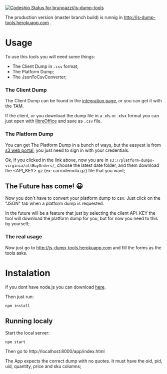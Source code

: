 [ ![Codeship Status for brunoazzi/js-dump-tools](https://codeship.com/projects/74c87c30-5fa7-0133-f1bb-4e587625a674/status?branch=master)](https://codeship.com/projects/111855)

The production version (master branch build) is runnig in http://js-dump-tools.herokuapp.com .

# Usage

To use this tools you will need some things:
- The Client Dump in `.csv` format;
- The Platform Dump;
- The JsonToCsvConverter;

### The Client Dump

The Client Dump can be found in the [integration page](http://integracao.chaordic.com.br/), or you can get it with the TAM.

If the client, or you download the dump file in a .xls or .xlsx format you can just open with [libreOffice](https://www.libreoffice.org/download/libreoffice-fresh/) and save as `.csv` file.

### The Platform Dump

You can get The Platform Dump in a bunch of ways, but the easyest is from [s3 web portal](https://console.aws.amazon.com/s3/home?region=us-east-1#&bucket=platform-dumps-virginia&prefix=allBuyOrders/), you just need to sign in with your credentials.

Ok, if you clicked in the link above, now you are in `s3://platform-dumps-virginia/allBuyOrders/`, choose the latest date folder, and them download the <API_KEY>.gz (ex: carrodemola.gz) file that you want;

## The Future has come! 😃

Now you don't have to convert your platform dump to csv. Just click on the "JSON" tab when a platform dump is requested.

In the future will be a feature that just by selecting the client API_KEY the tool will download the platform dump for you, but for now you need to this by yourself;

### The real usage

Now just go to http://js-dump-tools.herokuapp.com and fill the forms as the tools asks.

# Instalation

If you dont have node.js you can download [here](https://nodejs.org/en/).

Then just run:
```
npm install
```

## Running localy
Start the local server:
```
npm start
```
Then go to http://localhost:8000/app/index.html

The App expects the correct dump with no quotes. It must have the oid, pid, uid, quantity, price and sku columns;
